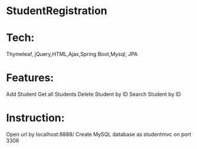 # StudentRegistration
# Tech:
Thymeleaf, jQuery,HTML,Ajax,Spring Boot,Mysql, JPA

# Features:
Add Student
Get all Students
Delete Student by ID
Search Student by ID


# Instruction:
Open url by localhost:8888/
Create MySQL database as studentmvc on port 3306 

